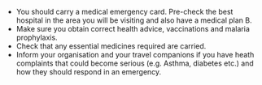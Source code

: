[Title]: # (медицинская)
[Order]: # (4)

*   You should carry a medical emergency card. Pre-check the best hospital in the area you will be visiting and also have a medical plan B.
*    Make sure you obtain correct health advice, vaccinations and malaria prophylaxis.
*   Check that any essential medicines required are carried.
*   Inform your organisation and your travel companions if you have heath complaints that could become serious (e.g. Asthma, diabetes etc.) and how they should respond in an emergency.